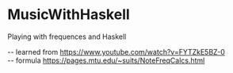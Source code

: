 # MusicWithHaskell
Playing with frequences and Haskell   

-- learned from https://www.youtube.com/watch?v=FYTZkE5BZ-0  
-- formula https://pages.mtu.edu/~suits/NoteFreqCalcs.html
